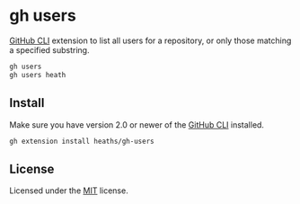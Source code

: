 # gh users

[GitHub CLI] extension to list all users for a repository, or only those matching a specified substring.

```bash
gh users
gh users heath
```

## Install

Make sure you have version 2.0 or newer of the [GitHub CLI] installed.

```bash
gh extension install heaths/gh-users
```

## License

Licensed under the [MIT](LICENSE.txt) license.

[GitHub CLI]: https://github.com/cli/cli
